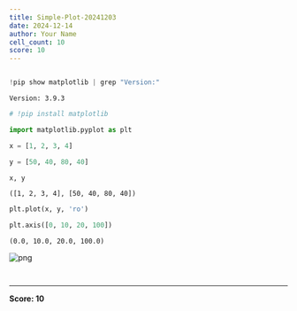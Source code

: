```yaml
---
title: Simple-Plot-20241203
date: 2024-12-14
author: Your Name
cell_count: 10
score: 10
---
```


```python

```


```python
!pip show matplotlib | grep "Version:"
```

    Version: 3.9.3



```python
# !pip install matplotlib
```


```python
import matplotlib.pyplot as plt
```


```python
x = [1, 2, 3, 4]
```


```python
y = [50, 40, 80, 40]
```


```python
x, y
```




    ([1, 2, 3, 4], [50, 40, 80, 40])




```python
plt.plot(x, y, 'ro')

plt.axis([0, 10, 20, 100])
```




    (0.0, 10.0, 20.0, 100.0)




    
![png](/mlnotes/images/simple-plot-20241203_7_1.png)
    



```python

```


```python

```


---
**Score: 10**